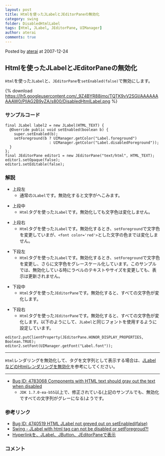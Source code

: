 ```yaml
---
layout: post
title: Htmlを使ったJLabelとJEditorPaneの無効化
category: swing
folder: DisabledHtmlLabel
tags: [Html, JLabel, JEditorPane, UIManager]
author: aterai
comments: true
---
```


Posted by [aterai](http://terai.xrea.jp/aterai.html) at 2007-12-24

## Htmlを使ったJLabelとJEditorPaneの無効化
`Html`を使った`JLabel`と、`JEditorPane`を`setEnabled(false)`で無効にします。

{% download https://lh5.googleusercontent.com/_9Z4BYR88imo/TQTK9vV2SGI/AAAAAAAAAW0/PIlAG2B9yZA/s800/DisabledHtmlLabel.png %}

### サンプルコード
<pre class="prettyprint"><code>final JLabel label2 = new JLabel(HTML_TEXT) {
  @Override public void setEnabled(boolean b) {
    super.setEnabled(b);
    setForeground(b ? UIManager.getColor("Label.foreground")
                    : UIManager.getColor("Label.disabledForeground"));
  }
};
final JEditorPane editor1 = new JEditorPane("text/html", HTML_TEXT);
editor1.setOpaque(false);
editor1.setEditable(false);
</code></pre>

### 解説
- 上段左
    - 通常の`JLabel`です。無効化すると文字がへこみます。

<!-- dummy comment line for breaking list -->

- 上段中
    - `Html`タグを使った`JLabel`です。無効化しても文字色は変化しません。

<!-- dummy comment line for breaking list -->

- 上段右
    - `Html`タグを使った`JLabel`です。無効化するとき、`setForeground`で文字色を変更していまが、`<font color='red'>`とした文字の色までは変化しません。

<!-- dummy comment line for breaking list -->

- 下段左
    - `Html`タグを使った`JLabel`です。無効化するとき、`setForeground`で文字色を変更し、さらに文字色をグレースケール化しています。このサンプルでは、無効化している時にラベルのテキストやサイズを変更しても、表示は更新されません。

<!-- dummy comment line for breaking list -->

- 下段中
    - `Html`タグを使った`JEditorPane`です。無効化すると、すべての文字色が変化します。

<!-- dummy comment line for breaking list -->

- 下段右
    - `Html`タグを使った`JEditorPane`です。無効化すると、すべての文字色が変化します。以下のようにして、`JLabel`と同じフォントを使用するように設定しています。

<!-- dummy comment line for breaking list -->

<pre class="prettyprint"><code>editor2.putClientProperty(JEditorPane.HONOR_DISPLAY_PROPERTIES, Boolean.TRUE);
editor2.setFont(UIManager.getFont("Label.font"));
</code></pre>

- - - -
`Html`レンダリングを無効化して、タグを文字列として表示する場合は、[JLabelなどのHtmlレンダリングを無効化](http://terai.xrea.jp/Swing/HtmlDisable.html)を参考にしてください。

- - - -
- [Bug ID: 4783068 Components with HTML text should gray out the text when disabled](http://bugs.sun.com/bugdatabase/view_bug.do?bug_id=4783068)
    - `JDK 1.7.0-ea-b55`以上で、修正されている(上記のサンプルでも、無効化ですべての文字列がグレーになる)ようです。

<!-- dummy comment line for breaking list -->

### 参考リンク
- [Bug ID: 4740519 HTML JLabel not greyed out on setEnabled(false)](http://bugs.sun.com/bugdatabase/view_bug.do?bug_id=4740519)
- [Swing - JLabel with html tag can not be disabled or setForegroud?!](https://forums.oracle.com/thread/1377943)
- [Hyperlinkを、JLabel、JButton、JEditorPaneで表示](http://terai.xrea.jp/Swing/HyperlinkLabel.html)

<!-- dummy comment line for breaking list -->

### コメント
